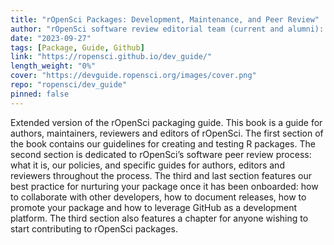 ```yaml
---
title: "rOpenSci Packages: Development, Maintenance, and Peer Review"
author: "rOpenSci software review editorial team (current and alumni): Brooke Anderson, Scott Chamberlain, Laura DeCicco, Julia Gustavsen, Jeff Hollister, Anna Krystalli, Mauro Lepore, Lincoln Mullen, Mark Padgham, Karthik Ram, Emily Riederer, Noam Ross, Maëlle Salmon, Adam Sparks, Melina Vidoni"
date: "2023-09-27"
tags: [Package, Guide, Github]
link: "https://ropensci.github.io/dev_guide/"
length_weight: "0%"
cover: "https://devguide.ropensci.org/images/cover.png"
repo: "ropensci/dev_guide"
pinned: false
---
```


Extended version of the rOpenSci packaging guide. This book is a guide for authors, maintainers, reviewers and editors of rOpenSci. The first section of the book contains our guidelines for creating and testing R packages. The second section is dedicated to rOpenSci’s software peer review process: what it is, our policies, and specific guides for authors, editors and reviewers throughout the process. The third and last section features our best practice for nurturing your package once it has been onboarded: how to collaborate with other developers, how to document releases, how to promote your package and how to leverage GitHub as a development platform. The third section also features a chapter for anyone wishing to start contributing to rOpenSci packages.
